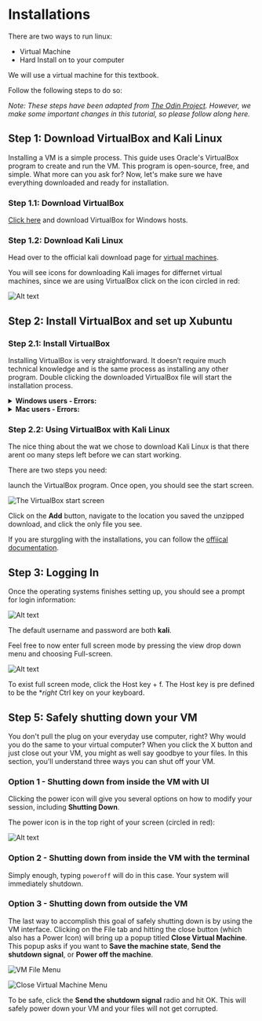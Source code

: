 
# Installations

There are two ways to run linux:
- Virtual Machine
- Hard Install on to your computer

We will use a virtual machine for this textbook.

Follow the following steps to do so:

*Note: These steps have been adapted from [The Odin Project](https://www.theodinproject.com/lessons/foundations-installations). However, we make some important changes in this tutorial, so please follow along here.*

## Step 1: Download VirtualBox and Kali Linux

Installing a VM is a simple process. This guide uses Oracle's VirtualBox program to create and run the VM. This program is open-source, free, and simple. What more can you ask for? Now, let's make sure we have everything downloaded and ready for installation.


### Step 1.1: Download VirtualBox

[Click here](https://www.virtualbox.org/wiki/Downloads) and download VirtualBox for Windows hosts.

### Step 1.2: Download Kali Linux

Head over to the official kali download page for [virtual machines](https://www.kali.org/get-kali/#kali-virtual-machines).

You will see icons for downloading Kali images for differnet virtual machines, since we are using VirtualBox click on the icon circled in red:

![Alt text](kali_install.png)

## Step 2: Install VirtualBox and set up Xubuntu

### Step 2.1: Install VirtualBox

Installing VirtualBox is very straightforward. It doesn’t require much technical knowledge and is the same process as installing any other program. Double clicking the downloaded VirtualBox file will start the installation process.

<details markdown="block">
<summary class="dropDown-header">
<b>Windows users - Errors:</b>
</summary>



If you receive an error about needing Microsoft Visual C++ 2019 Redistributable Package, you can find it on [official Microsoft Learn page](https://learn.microsoft.com/en-us/cpp/windows/latest-supported-vc-redist?view=msvc-170#visual-studio-2015-2017-2019-and-2022). You most likely want the version with `X64` Architecture (that means 64-bit) - download and install it then try installing VirtualBox again.

Make sure you install the application on `C:` drive, as it has tendency to error out otherwise. The virtual machine itself can be installed anywhere but we'll get to that soon.
As the software installs, the progress bar might appear to be stuck; just wait for it to finish.
</details>

<details markdown="block">
<summary class="dropDown-header">
<b>Mac users - Errors:</b>
</summary>

If you run in to a message saying "installation failed" follow the instructions at 2:50 in the following video:

<iframe width="420" height="315"
src="https://www.youtube.com/watch?v=hd0Lbtly41Y">
</iframe>

</details>

### Step 2.2: Using VirtualBox with Kali Linux

The nice thing about the wat we chose to download Kali Linux is that there arent oo many steps left before we can start working.

There are two steps you need:

launch the VirtualBox program. Once open, you should see the start screen.

   ![The VirtualBox start screen](https://cdn.statically.io/gh/TheOdinProject/curriculum/96d534641514fe4d62aabe2919fac3c52cb286e7/foundations/installations/installations/imgs/03_start_screen.png)

Click on the **Add** button, navigate to the location you saved the unzipped download, and click the only file you see. 

If you are sturggling with the installations, you can follow the [offiical documentation](https://www.kali.org/docs/virtualization/import-premade-virtualbox/).

## Step 3: Logging In

Once the operating systems finishes setting up, you should see a prompt for login information:

![Alt text](login.png)

The default username and password are both **kali**.

Feel free to now enter full screen mode by pressing the view drop down menu and choosing Full-screen.

![Alt text](<view.png>)

To exist full screen mode, click the Host key + f.
The Host key is pre defined to be the **right* Ctrl key on your keyboard.


## Step 5: Safely shutting down your VM

You don't pull the plug on your everyday use computer, right? Why would you do the same to your virtual computer? When you click the X button and just close out your VM, you might as well say goodbye to your files. In this section, you'll understand three ways you can shut off your VM.

### Option 1 - Shutting down from inside the VM with UI

Clicking the power icon will give you several options on how to modify your session, including **Shutting Down**.

The power icon is in the top right of your screen (circled in red):

![Alt text](power.png)


### Option 2 - Shutting down from inside the VM with the terminal

Simply enough, typing `poweroff` will do in this case. Your system will immediately shutdown.

### Option 3 - Shutting down from outside the VM

The last way to accomplish this goal of safely shutting down is by using the VM interface. Clicking on the File tab and hitting the close button (which also has a Power Icon) will bring up a popup titled **Close Virtual Machine**. This popup asks if you want to **Save the machine state**, **Send the shutdown signal**, or **Power off the machine**.

![VM File Menu](https://cdn.statically.io/gh/TheOdinProject/curriculum/96d534641514fe4d62aabe2919fac3c52cb286e7/foundations/installations/installations/imgs/19_vbox_close.png)

![Close Virtual Machine Menu](https://cdn.statically.io/gh/TheOdinProject/curriculum/96d534641514fe4d62aabe2919fac3c52cb286e7/foundations/installations/installations/imgs/20_send_shutdown.png)

To be safe, click the **Send the shutdown signal** radio and hit OK. This will safely power down your VM and your files will not get corrupted.
